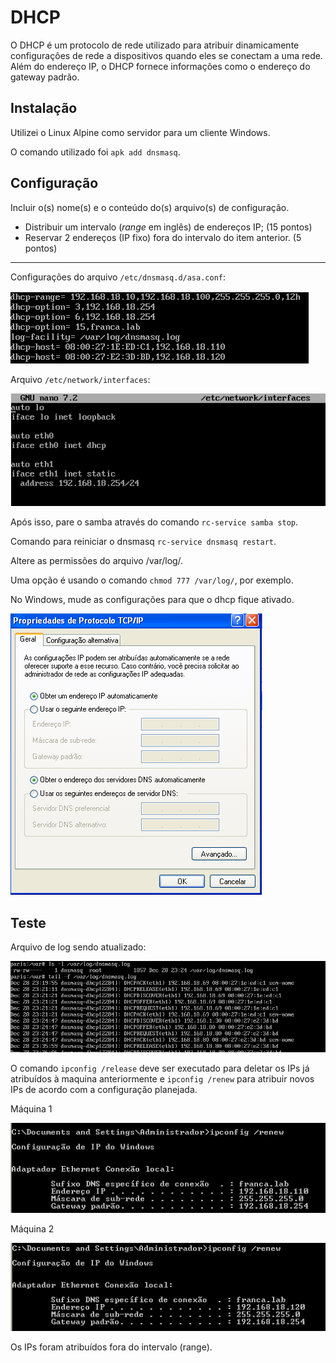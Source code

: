 # DHCP

O DHCP é um protocolo de rede utilizado para atribuir dinamicamente configurações de rede a dispositivos quando eles se conectam a uma rede. Além do endereço IP, o DHCP fornece informações como o endereço do gateway padrão.

## Instalação

Utilizei o Linux Alpine como servidor para um cliente Windows.

O comando utilizado foi `apk add dnsmasq`.

## Configuração

Incluir o(s) nome(s) e o conteúdo do(s) arquivo(s) de configuração.

- Distribuir um intervalo (*range* em inglês) de endereços IP; (15 pontos)
- Reservar 2 endereços (IP fixo) fora do intervalo do item anterior. (5 pontos)

---------------------------------------------------------------------------------

Configurações do arquivo `/etc/dnsmasq.d/asa.conf`:

![Alt text](image.png)

Arquivo `/etc/network/interfaces`:

![Alt text](image-1.png)

Após isso, pare o samba através do comando `rc-service samba stop`.

Comando para reiniciar o dnsmasq `rc-service dnsmasq restart`.

Altere as permissões do arquivo /var/log/.

Uma opção é usando o comando `chmod 777 /var/log/`, por exemplo.

No Windows, mude as configurações para que o dhcp fique ativado.

![Alt text](automatico.png)

## Teste

Arquivo de log sendo atualizado:

![Alt text](tailflog.png)

O comando `ipconfig /release` deve ser executado para deletar os IPs já atribuídos à maquina anteriormente e `ipconfig /renew` para atribuir novos IPs de acordo com a configuração planejada.


Máquina 1

![Alt text](opaaa.png)

Máquina 2

![Alt text](renew.png)

Os IPs foram atribuídos fora do intervalo (range).